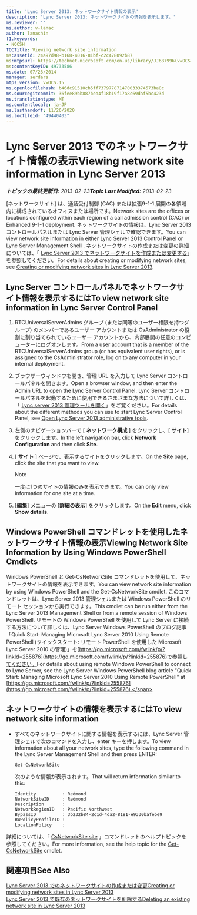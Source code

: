 ```yaml
---
title: 'Lync Server 2013: ネットワークサイト情報の表示'
description: 'Lync Server 2013: ネットワークサイトの情報を表示します。'
ms.reviewer: ''
ms.author: v-lanac
author: lanachin
f1.keywords:
- NOCSH
TOCTitle: Viewing network site information
ms:assetid: 24a97d98-b168-4016-81bf-c2c478092b87
ms:mtpsurl: https://technet.microsoft.com/en-us/library/JJ687996(v=OCS.15)
ms:contentKeyID: 49733586
ms.date: 07/23/2014
manager: serdars
mtps_version: v=OCS.15
ms.openlocfilehash: b46dc91510cb5ff737977871470033374573ba8c
ms.sourcegitcommit: 36fee89bb887bea4f18b19f17a8c69daf5bc423d
ms.translationtype: MT
ms.contentlocale: ja-JP
ms.lasthandoff: 11/26/2020
ms.locfileid: "49440403"
---
```

# <a name="viewing-network-site-information-in-lync-server-2013"></a><span data-ttu-id="6b44b-103">Lync Server 2013 でのネットワークサイト情報の表示</span><span class="sxs-lookup"><span data-stu-id="6b44b-103">Viewing network site information in Lync Server 2013</span></span>

<div data-xmlns="http://www.w3.org/1999/xhtml">

<div class="topic" data-xmlns="http://www.w3.org/1999/xhtml" data-msxsl="urn:schemas-microsoft-com:xslt" data-cs="https://msdn.microsoft.com/">

<div data-asp="https://msdn2.microsoft.com/asp">



</div>

<div id="mainSection">

<div id="mainBody"><span data-ttu-id="6b44b-104">

<span> </span></span><span class="sxs-lookup"><span data-stu-id="6b44b-104">

<span> </span></span></span>

<span data-ttu-id="6b44b-105">_**トピックの最終更新日:** 2013-02-23_</span><span class="sxs-lookup"><span data-stu-id="6b44b-105">_**Topic Last Modified:** 2013-02-23_</span></span>

<span data-ttu-id="6b44b-106">[ネットワークサイト] は、通話受付制御 (CAC) または拡張9-1-1 展開の各領域内に構成されているオフィスまたは場所です。</span><span class="sxs-lookup"><span data-stu-id="6b44b-106">Network sites are the offices or locations configured within each region of a call admission control (CAC) or Enhanced 9-1-1 deployment.</span></span> <span data-ttu-id="6b44b-107">ネットワークサイトの情報は、Lync Server 2013 コントロールパネルまたは Lync Server 管理シェルで確認できます。</span><span class="sxs-lookup"><span data-stu-id="6b44b-107">You can view network site information in either Lync Server 2013 Control Panel or Lync Server Management Shell .</span></span> <span data-ttu-id="6b44b-108">ネットワークサイトの作成または変更の詳細については、「 [Lync Server 2013 でネットワークサイトを作成または変更する](lync-server-2013-creating-or-modifying-network-sites.md)」を参照してください。</span><span class="sxs-lookup"><span data-stu-id="6b44b-108">For details about creating or modifying network sites, see [Creating or modifying network sites in Lync Server 2013](lync-server-2013-creating-or-modifying-network-sites.md).</span></span>

<div>

## <a name="to-view-network-site-information-in-lync-server-control-panel"></a><span data-ttu-id="6b44b-109">Lync Server コントロールパネルでネットワークサイト情報を表示するには</span><span class="sxs-lookup"><span data-stu-id="6b44b-109">To view network site information in Lync Server Control Panel</span></span>

1.  <span data-ttu-id="6b44b-110">RTCUniversalServerAdmins グループ (または同等のユーザー権限を持つグループ) のメンバーであるユーザー アカウントまたは CsAdministrator の役割に割り当てられているユーザー アカウントから、内部展開の任意のコンピューターにログオンします。</span><span class="sxs-lookup"><span data-stu-id="6b44b-110">From a user account that is a member of the RTCUniversalServerAdmins group (or has equivalent user rights), or is assigned to the CsAdministrator role, log on to any computer in your internal deployment.</span></span>

2.  <span data-ttu-id="6b44b-111">ブラウザーウィンドウを開き、管理 URL を入力して Lync Server コントロールパネルを開きます。</span><span class="sxs-lookup"><span data-stu-id="6b44b-111">Open a browser window, and then enter the Admin URL to open the Lync Server Control Panel.</span></span> <span data-ttu-id="6b44b-112">Lync Server コントロールパネルを起動するために使用できるさまざまな方法について詳しくは、「 [Lync server 2013 管理ツールを開く](lync-server-2013-open-lync-server-administrative-tools.md)」をご覧ください。</span><span class="sxs-lookup"><span data-stu-id="6b44b-112">For details about the different methods you can use to start Lync Server Control Panel, see [Open Lync Server 2013 administrative tools](lync-server-2013-open-lync-server-administrative-tools.md).</span></span>

3.  <span data-ttu-id="6b44b-113">左側のナビゲーションバーで [ **ネットワーク構成** ] をクリックし、[ **サイト**] をクリックします。</span><span class="sxs-lookup"><span data-stu-id="6b44b-113">In the left navigation bar, click **Network Configuration** and then click **Site**.</span></span>

4.  <span data-ttu-id="6b44b-114">[ **サイト** ] ページで、表示するサイトをクリックします。</span><span class="sxs-lookup"><span data-stu-id="6b44b-114">On the **Site** page, click the site that you want to view.</span></span>
    
    <div>
    

    > [!NOTE]  
    > <span data-ttu-id="6b44b-115">一度に1つのサイトの情報のみを表示できます。</span><span class="sxs-lookup"><span data-stu-id="6b44b-115">You can only view information for one site at a time.</span></span>

    
    </div>

5.  <span data-ttu-id="6b44b-116">[**編集**] メニューの [**詳細の表示**] をクリックします。</span><span class="sxs-lookup"><span data-stu-id="6b44b-116">On the **Edit** menu, click **Show details**.</span></span>

</div>

<div>

## <a name="viewing-network-site-information-by-using-windows-powershell-cmdlets"></a><span data-ttu-id="6b44b-117">Windows PowerShell コマンドレットを使用したネットワークサイト情報の表示</span><span class="sxs-lookup"><span data-stu-id="6b44b-117">Viewing Network Site Information by Using Windows PowerShell Cmdlets</span></span>

<span data-ttu-id="6b44b-118">Windows PowerShell と Get-CsNetworkSite コマンドレットを使用して、ネットワークサイトの情報を表示できます。</span><span class="sxs-lookup"><span data-stu-id="6b44b-118">You can view network site information by using Windows PowerShell and the Get-CsNetworkSite cmdlet.</span></span> <span data-ttu-id="6b44b-119">このコマンドレットは、Lync Server 2013 管理シェルまたは Windows PowerShell のリモート セッションから実行できます。</span><span class="sxs-lookup"><span data-stu-id="6b44b-119">This cmdlet can be run either from the Lync Server 2013 Management Shell or from a remote session of Windows PowerShell.</span></span> <span data-ttu-id="6b44b-120">リモートの Windows PowerShell を使用して Lync Server に接続する方法について詳しくは、Lync Server Windows PowerShell のブログ記事「Quick Start: Managing Microsoft Lync Server 2010 Using Remote PowerShell (クイックスタート: リモート PowerShell を使用した Microsoft Lync Server 2010 の管理)」を[https://go.microsoft.com/fwlink/p/?linkId=255876](https://go.microsoft.com/fwlink/p/?linkid=255876)で参照してください。</span><span class="sxs-lookup"><span data-stu-id="6b44b-120">For details about using remote Windows PowerShell to connect to Lync Server, see the Lync Server Windows PowerShell blog article "Quick Start: Managing Microsoft Lync Server 2010 Using Remote PowerShell" at [https://go.microsoft.com/fwlink/p/?linkId=255876](https://go.microsoft.com/fwlink/p/?linkid=255876).</span></span>

<div>

## <a name="to-view-network-site-information"></a><span data-ttu-id="6b44b-121">ネットワークサイトの情報を表示するには</span><span class="sxs-lookup"><span data-stu-id="6b44b-121">To view network site information</span></span>

  - <span data-ttu-id="6b44b-122">すべてのネットワークサイトに関する情報を表示するには、Lync Server 管理シェルで次のコマンドを入力し、enter キーを押します。</span><span class="sxs-lookup"><span data-stu-id="6b44b-122">To view information about all your network sites, type the following command in the Lync Server Management Shell and then press ENTER:</span></span>
    
        Get-CsNetworkSite
    
    <span data-ttu-id="6b44b-123">次のような情報が表示されます。</span><span class="sxs-lookup"><span data-stu-id="6b44b-123">That will return information similar to this:</span></span>
    
        Identity          : Redmond
        NetworkSiteID     : Redmond
        Description       :
        NetworkRegionID   : Pacific Northwest
        BypassID          : 3b232b84-2c1d-4da2-8181-e9330bafebe9
        BWPolicyProfileID :
        LocationPolicy    :

</div>

<span data-ttu-id="6b44b-124">詳細については、「 [CsNetworkSite site](https://docs.microsoft.com/powershell/module/skype/Get-CsNetworkSite) 」コマンドレットのヘルプトピックを参照してください。</span><span class="sxs-lookup"><span data-stu-id="6b44b-124">For more information, see the help topic for the [Get-CsNetworkSite](https://docs.microsoft.com/powershell/module/skype/Get-CsNetworkSite) cmdlet.</span></span>

</div>

<div>

## <a name="see-also"></a><span data-ttu-id="6b44b-125">関連項目</span><span class="sxs-lookup"><span data-stu-id="6b44b-125">See Also</span></span>


[<span data-ttu-id="6b44b-126">Lync Server 2013 でのネットワークサイトの作成または変更</span><span class="sxs-lookup"><span data-stu-id="6b44b-126">Creating or modifying network sites in Lync Server 2013</span></span>](lync-server-2013-creating-or-modifying-network-sites.md)  
[<span data-ttu-id="6b44b-127">Lync Server 2013 で既存のネットワークサイトを削除する</span><span class="sxs-lookup"><span data-stu-id="6b44b-127">Deleting an existing network site in Lync Server 2013</span></span>](lync-server-2013-deleting-an-existing-network-site.md)  
  

<span data-ttu-id="6b44b-128"></div>

</div>

<span> </span>

</div>

</div>

</span><span class="sxs-lookup"><span data-stu-id="6b44b-128"></div>

</div>

<span> </span>

</div>

</div>

</span></span></div>

